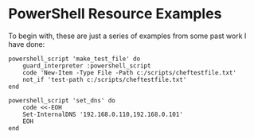 # PowerShell Resource Examples
To begin with, these are just a series of examples from some past work I have done:
```
powershell_script 'make_test_file' do
    guard_interpreter :powershell_script
    code 'New-Item -Type File -Path c:/scripts/cheftestfile.txt'
    not_if 'test-path c:/scripts/cheftestfile.txt'
end

powershell_script 'set_dns' do
    code <<-EOH
    Set-InternalDNS '192.168.0.110,192.168.0.101'
    EOH
end
```